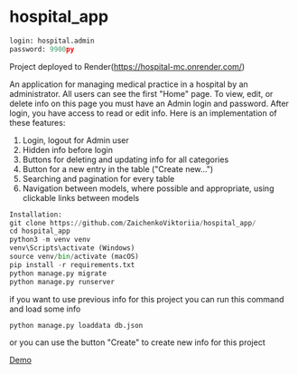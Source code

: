 # hospital_app
```python
login: hospital.admin
password: 9900py
```

Project deployed to Render(https://hospital-mc.onrender.com/)

An application for managing medical practice in a hospital by an administrator.
All users can see the first "Home" page. 
To view, edit, or delete info on this page you must have an Admin login and password.
After login, you have access to read or edit info.
Here is an implementation of these features: 
1. Login, logout for Admin user
2. Hidden info before login
3. Buttons for deleting and updating info for all categories
4. Button for a new entry in the table ("Create new...")
5. Searching and pagination for every table
6. Navigation between models, where possible and appropriate, using clickable links between models

```python
Installation:
git clone https://github.com/ZaichenkoViktoriia/hospital_app/
cd hospital_app
python3 -m venv venv
venv\Scripts\activate (Windows)
source venv/bin/activate (macOS)
pip install -r requirements.txt
python manage.py migrate
python manage.py runserver

```
if you want to use previous info for this project you can run this command and load some info
```python
python manage.py loaddata db.json
```
or you can use the button "Create" to create new info for this project


[Demo](static/image/demo.jpg)
